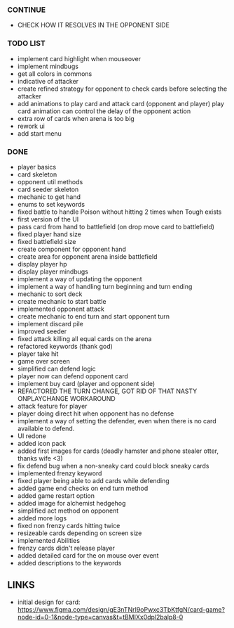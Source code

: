
### CONTINUE
- CHECK HOW IT RESOLVES IN THE OPPONENT SIDE 

### TODO LIST
- implement card highlight when mouseover
- implement mindbugs
- get all colors in commons 
- indicative of attacker
- create refined strategy for opponent to check cards before selecting the attacker 
- add animations to play card and attack card (opponent and player) play card animation can control the delay of the opponent action
- extra row of cards when arena is too big
- rework ui
- add start menu

###  DONE
- player basics
- card skeleton
- opponent util methods 
- card seeder skeleton
- mechanic to get hand
- enums to set keywords
- fixed battle to handle Poison without hitting 2 times when Tough exists
- first version of the UI
- pass card from hand to battlefield (on drop move card to battlefield) 
- fixed player hand size
- fixed battlefield size
- create component for opponent hand
- create area for opponent arena inside battlefield
- display player hp
- display player mindbugs
- implement a way of updating the opponent
- implement a way of handling turn beginning and turn ending
- mechanic to sort deck 
- create mechanic to start battle
- implemented opponent attack 
- create mechanic to end turn and start opponent turn
- implement discard pile
- improved seeder
- fixed attack killing all equal cards on the arena
- refactored keywords (thank god)
- player take hit
- game over screen
- simplified can defend logic
- player now can defend opponent card
- implement buy card (player and opponent side)
- REFACTORED THE TURN CHANGE, GOT RID OF THAT NASTY ONPLAYCHANGE WORKAROUND 
- attack feature for player
- player doing direct hit when opponent has no defense
- implement a way of setting the defender, even when there is no card available to defend.
- UI redone
- added icon pack
- added first images for cards (deadly hamster and phone stealer otter, thanks wife <3)
- fix defend bug when a non-sneaky card could block sneaky cards
- implemented frenzy keyword
- fixed player being able to add cards while defending
- added game end checks on end turn method
- added game restart option
- added image for alchemist hedgehog
- simplified act method on opponent 
- added more logs
- fixed non frenzy cards hitting twice
- resizeable cards depending on screen size
- implemented Abilities
- frenzy cards didn't release player
- added detailed card for the on mouse over event 
- added descriptions to the keywords

## LINKS 
- initial design for card: https://www.figma.com/design/gE3nTNrI9oPwxc3TbKtfgN/card-game?node-id=0-1&node-type=canvas&t=tBMIXx0dpl2balp8-0